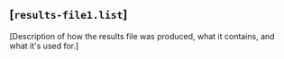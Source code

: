 ## [`results-file1.list`] ##
[Description of how the results file was produced, what it contains,
and what it's used for.]
